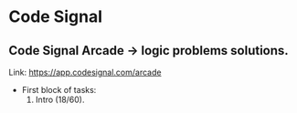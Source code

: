 # Code Signal

## Code Signal Arcade -> logic problems solutions.

Link: https://app.codesignal.com/arcade

- First block of tasks:
  1.  Intro (18/60).
